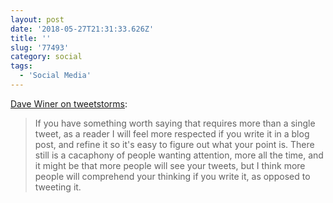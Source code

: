 ```yaml
---
layout: post
date: '2018-05-27T21:31:33.626Z'
title: ''
slug: '77493'
category: social
tags:
  - 'Social Media'
---
```

[Dave Winer on tweetstorms](http://scripting.com/2018/05/24.html#a140126):

>If you have something worth saying that requires more than a single tweet, as a reader I will feel more respected if you write it in a blog post, and refine it so it&#39;s easy to figure out what your point is. There still is a cacaphony of people wanting attention, more all the time, and it might be that more people will see your tweets, but I think more people will comprehend your thinking if you write it, as opposed to tweeting it.
